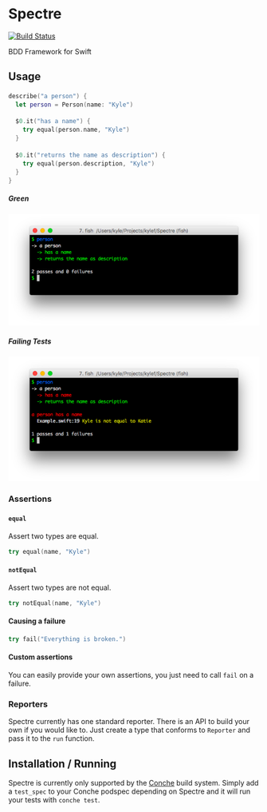 # Spectre

[![Build Status](http://img.shields.io/travis/kylef/Spectre/master.svg?style=flat)](https://travis-ci.org/kylef/Spectre)

BDD Framework for Swift

## Usage

```swift
describe("a person") {
  let person = Person(name: "Kyle")

  $0.it("has a name") {
    try equal(person.name, "Kyle")
  }

  $0.it("returns the name as description") {
    try equal(person.description, "Kyle")
  }
}
```

##### Green

![](Screenshots/success.png)

##### Failing Tests

![](Screenshots/failure.png)

### Assertions

#### `equal`

Assert two types are equal.

```swift
try equal(name, "Kyle")
```

#### `notEqual`

Assert two types are not equal.

```swift
try notEqual(name, "Kyle")
```

#### Causing a failure

```swift
try fail("Everything is broken.")
```

#### Custom assertions

You can easily provide your own assertions, you just need to call `fail` on
a failure.

### Reporters

Spectre currently has one standard reporter. There is an API to build your own
if you would like to. Just create a type that conforms to `Reporter` and pass
it to the `run` function.

## Installation / Running

Spectre is currently only supported by the [Conche](https://github.com/kylef/Conche) build system. Simply add a `test_spec` to your Conche podspec depending on Spectre and it will run your tests with `conche test`.
